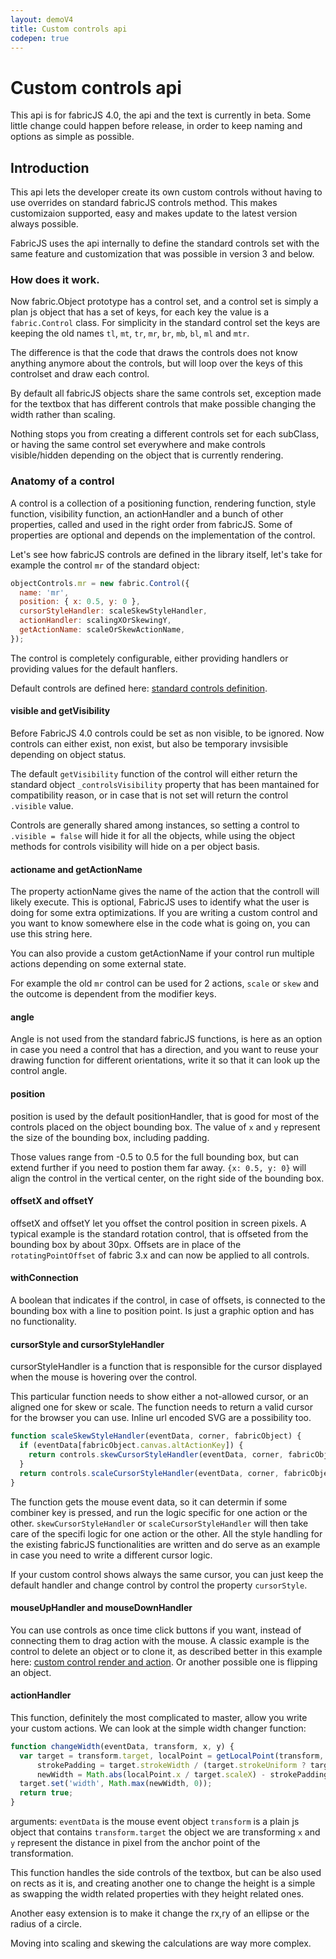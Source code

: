 ```yaml
---
layout: demoV4
title: Custom controls api
codepen: true
---
```

# Custom controls api

This api is for fabricJS 4.0, the api and the text is currently in beta. Some little change could happen before release, in order to keep naming and options as simple as possible.

## Introduction

This api lets the developer create its own custom controls without having to use overrides on standard fabricJS controls method. This makes customizaion supported, easy and makes update to the latest version always possible.

FabricJS uses the api internally to define the standard controls set with the same feature and customization that was possible in version 3 and below.

### How does it work.

Now fabric.Object prototype has a control set, and a control set is simply a plan js object that has a set of keys, for each key the value is a `fabric.Control` class. For simplicity in the standard control set the keys are keeping the old names `tl`, `mt`, `tr`, `mr`, `br`, `mb`, `bl`, `ml` and `mtr`.

The difference is that the code that draws the controls does not know anything anymore about the  controls, but will loop over the keys of this controlset and draw each control.

By default all fabricJS objects share the same controls set, exception made for the textbox that has different controls that make possible changing the width rather than scaling.

Nothing stops you from creating a different controls set for each subClass, or having the same control set everywhere and make controls visible/hidden depending on the object that is currently rendering.

### Anatomy of a control

A control is a collection of a positioning function, rendering function, style function, visibility function, an actionHandler and a bunch of other properties, called and used in the right order from fabricJS.
Some of properties are optional and depends on the implementation of the control.

Let's see how fabricJS controls are defined in the library itself, let's take for example the control `mr` of the standard object:

```js
objectControls.mr = new fabric.Control({
  name: 'mr',
  position: { x: 0.5, y: 0 },
  cursorStyleHandler: scaleSkewStyleHandler,
  actionHandler: scalingXOrSkewingY,
  getActionName: scaleOrSkewActionName,
});
```

The control is completely configurable, either providing handlers or providing values for the default hanflers.

Default controls are defined here: [standard controls definition](https://github.com/fabricjs/fabric.js/blob/master/src/mixins/default_controls.js).

#### visible and getVisibility

Before FabricJS 4.0 controls could be set as non visible, to be ignored.
Now controls can either exist, non exist, but also be temporary invsisible depending on object status.

The default `getVisibility` function of the control will either return the standard object `_controlsVisibility` property that has been mantained for compatibility reason, or in case that is not set will return the control `.visible` value.

Controls are generally shared among instances, so setting a control to `.visible = false` will hide it for all the objects, while using the object methods for controls visibility will hide on a per object basis.

#### actioname and getActionName

The property actionName gives the name of the action that the controll will likely execute.
This is optional, FabricJS uses to identify what the user is doing for some extra optimizations. If you are writing a custom control and you want to know somewhere else in the code what is going on, you can use this string here.

You can also provide a custom getActionName if your control run multiple actions depending on some external state.

For example the old `mr` control can be used for 2 actions, `scale` or `skew` and the outcome is dependent from the modifier keys.

#### angle

Angle is not used from the standard fabricJS functions, is here as an option in case you need a control that has a direction, and you want to reuse your drawing function for different orientations, write it so that it can look up the control angle.


#### position

position is used by the default positionHandler, that is good for most of the controls placed on the object bounding box. The value of `x` and `y` represent the size of the bounding box, including padding.

Those values range from -0.5 to 0.5 for the full bounding box, but can extend further if you need to postion them far away. `{x: 0.5, y: 0}` will align the control in the vertical center, on the right side of the bounding box.

#### offsetX and offsetY

offsetX and offsetY let you offset the control position in screen pixels.
A typical example is the standard rotation control, that is offseted from the bounding box by about 30px.
Offsets are in place of the `rotatingPointOffset` of fabric 3.x and can now be applied to all controls.

#### withConnection

A boolean that indicates if the control, in case of offsets, is connected to the bounding box with a line to position point. Is just a graphic option and has no functionality.

#### cursorStyle and cursorStyleHandler

cursorStyleHandler is a function that is responsible for the cursor displayed when the mouse is hovering over the control.

This particular function needs to show either a not-allowed cursor, or an aligned one for skew or scale.
The function needs to return a valid cursor for the browser you can use.
Inline url encoded SVG are a possibility too.

```js
function scaleSkewStyleHandler(eventData, corner, fabricObject) {
  if (eventData[fabricObject.canvas.altActionKey]) {
    return controls.skewCursorStyleHandler(eventData, corner, fabricObject);
  }
  return controls.scaleCursorStyleHandler(eventData, corner, fabricObject);
}
```

The function gets the mouse event data, so it can determin if some combiner key is pressed, and run the logic specific for one action or the other.
`skewCursorStyleHandler` or `scaleCursorStyleHandler` will then take care of the specifi logic for one action or the other.
All the style handling for the existing fabricJS functionalities are written and do serve as an example in case you need to write a different cursor logic.

If your custom control shows always the same cursor, you can just keep the default handler and change control by control the property `cursorStyle`.

#### mouseUpHandler and mouseDownHandler

You can use controls as once time click buttons if you want, instead of connecting them to drag action with the mouse.
A classic example is the control to delete an object or to clone it, as described better in this example here: [custom control render and action](/custom-control-render).
Or another possible one is flipping an object.

#### actionHandler

This function, definitely the most complicated to master, allow you write your custom actions.
We can look at the simple width changer function:

```js
function changeWidth(eventData, transform, x, y) {
  var target = transform.target, localPoint = getLocalPoint(transform, transform.originX, transform.originY, x, y),
      strokePadding = target.strokeWidth / (target.strokeUniform ? target.scaleX : 1),
      newWidth = Math.abs(localPoint.x / target.scaleX) - strokePadding;
  target.set('width', Math.max(newWidth, 0));
  return true;
}
```
arguments:
`eventData` is the mouse event object
`transform` is a plain js object that contains `transform.target` the object we are transforming
`x` and `y` represent the distance in pixel from the anchor point of the transformation.

This function handles the side controls of the textbox, but can be also used on rects as it is, and creating another one to change the height is a simple as swapping the width related properties with they height related ones.

Another easy extension is to make it change the rx,ry of an ellipse or the radius of a circle.

Moving into scaling and skewing the calculations are way more complex.
